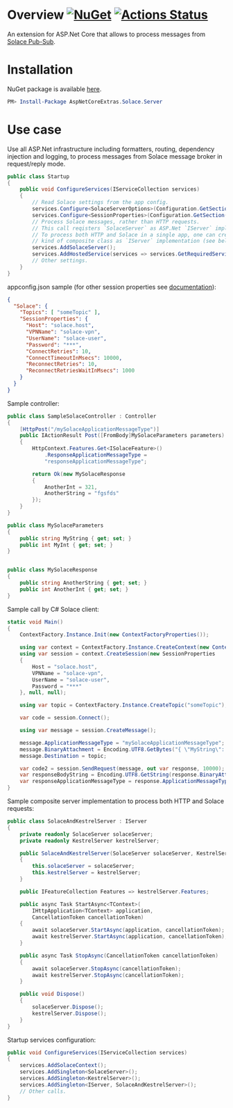 # Overview [![NuGet](https://img.shields.io/nuget/v/AspNetCoreExtras.Solace.Server.svg)](https://www.nuget.org/packages/AspNetCoreExtras.Solace.Server) [![Actions Status](https://github.com/stop-cran/AspNetCoreExtras.Solace.Server/workflows/.NET%20Core/badge.svg)](https://github.com/stop-cran/AspNetCoreExtras.Solace.Server/actions)

An extension for ASP.Net Core that allows to process messages from [Solace Pub-Sub](https://solace.com).

# Installation

NuGet package is available [here](https://www.nuget.org/packages/AspNetCoreExtras.Solace.Server/).

```PowerShell
PM> Install-Package AspNetCoreExtras.Solace.Server
```

# Use case

Use all ASP.Net infrastructure including formatters, routing, dependency injection and logging, to process messages from Solace message broker in request/reply mode.

```C#
public class Startup
{
    public void ConfigureServices(IServiceCollection services)
    {
        // Read Solace settings from the app config.
        services.Configure<SolaceServerOptions>(Configuration.GetSection("Solace"));
        services.Configure<SessionProperties>(Configuration.GetSection("Solace:SessionProperties"));
        // Process Solace messages, rather than HTTP requests.
        // This call reqisters `SolaceServer` as ASP.Net `IServer` implementation.
        // To process both HTTP and Solace in a single app, one can create
        // kind of composite class as `IServer` implementation (see below).
        services.AddSolaceServer();
        services.AddHostedService(services => services.GetRequiredService<IObservableSession>());
        // Other settings.
    }
}
```

appconfig.json sample (for other session properties see [documentation](https://docs.solace.com/API-Developer-Online-Ref-Documentation/net/html/82816aab-350c-a890-cc35-ac125b35421c.htm)):

```JSON
{
  "Solace": {
    "Topics": [ "someTopic" ],
    "SessionProperties": {
      "Host": "solace.host",
      "VPNName": "solace-vpn",
      "UserName": "solace-user",
      "Password": "***",
      "ConnectRetries": 10,
      "ConnectTimeoutInMsecs": 10000,
      "ReconnectRetries": 10,
      "ReconnectRetriesWaitInMsecs": 1000
    }
  }
}
```

Sample controller:

```C#
public class SampleSolaceController : Controller
{
    [HttpPost("/mySolaceApplicationMessageType")]
    public IActionResult Post([FromBody]MySolaceParameters parameters)
    {
        HttpContext.Features.Get<ISolaceFeature>()
            .ResponseApplicationMessageType =
            "responseApplicationMessageType";

        return Ok(new MySolaceResponse
        {
            AnotherInt = 321,
            AnotherString = "fgsfds"
        });
    }
}

public class MySolaceParameters
{
    public string MyString { get; set; }
    public int MyInt { get; set; }
}


public class MySolaceResponse
{
    public string AnotherString { get; set; }
    public int AnotherInt { get; set; }
}
```

Sample call by C# Solace client:

```C#
static void Main()
{
    ContextFactory.Instance.Init(new ContextFactoryProperties());

    using var context = ContextFactory.Instance.CreateContext(new ContextProperties(), null);
    using var session = context.CreateSession(new SessionProperties
    {
        Host = "solace.host",
        VPNName = "solace-vpn",
        UserName = "solace-user",
        Password = "***"
    }, null, null);

    using var topic = ContextFactory.Instance.CreateTopic("someTopic");

    var code = session.Connect();

    using var message = session.CreateMessage();

    message.ApplicationMessageType = "mySolaceApplicationMessageType";
    message.BinaryAttachment = Encoding.UTF8.GetBytes("{ \"MyString\": \"qwerty\", \"MyInt\": 12345 }");
    message.Destination = topic;

    var code2 = session.SendRequest(message, out var response, 10000);
    var responseBodyString = Encoding.UTF8.GetString(response.BinaryAttachment);
    var responseApplicationMessageType = response.ApplicationMessageType.ToString();
}
```

Sample composite server implementation to process both HTTP and Solace requests:

```C#
public class SolaceAndKestrelServer : IServer
{
    private readonly SolaceServer solaceServer;
    private readonly KestrelServer kestrelServer;

    public SolaceAndKestrelServer(SolaceServer solaceServer, KestrelServer kestrelServer)
    {
        this.solaceServer = solaceServer;
        this.kestrelServer = kestrelServer;
    }

    public IFeatureCollection Features => kestrelServer.Features;

    public async Task StartAsync<TContext>(
        IHttpApplication<TContext> application,
        CancellationToken cancellationToken)
    {
        await solaceServer.StartAsync(application, cancellationToken);
        await kestrelServer.StartAsync(application, cancellationToken);
    }

    public async Task StopAsync(CancellationToken cancellationToken)
    {
        await solaceServer.StopAsync(cancellationToken);
        await kestrelServer.StopAsync(cancellationToken);
    }

    public void Dispose()
    {
        solaceServer.Dispose();
        kestrelServer.Dispose();
    }
}
```

Startup services configuration:

```C#
public void ConfigureServices(IServiceCollection services)
{
    services.AddSolaceContext();
    services.AddSingleton<SolaceServer>();
    services.AddSingleton<KestrelServer>();
    services.AddSingleton<IServer, SolaceAndKestrelServer>();
    // Other calls.
}
```